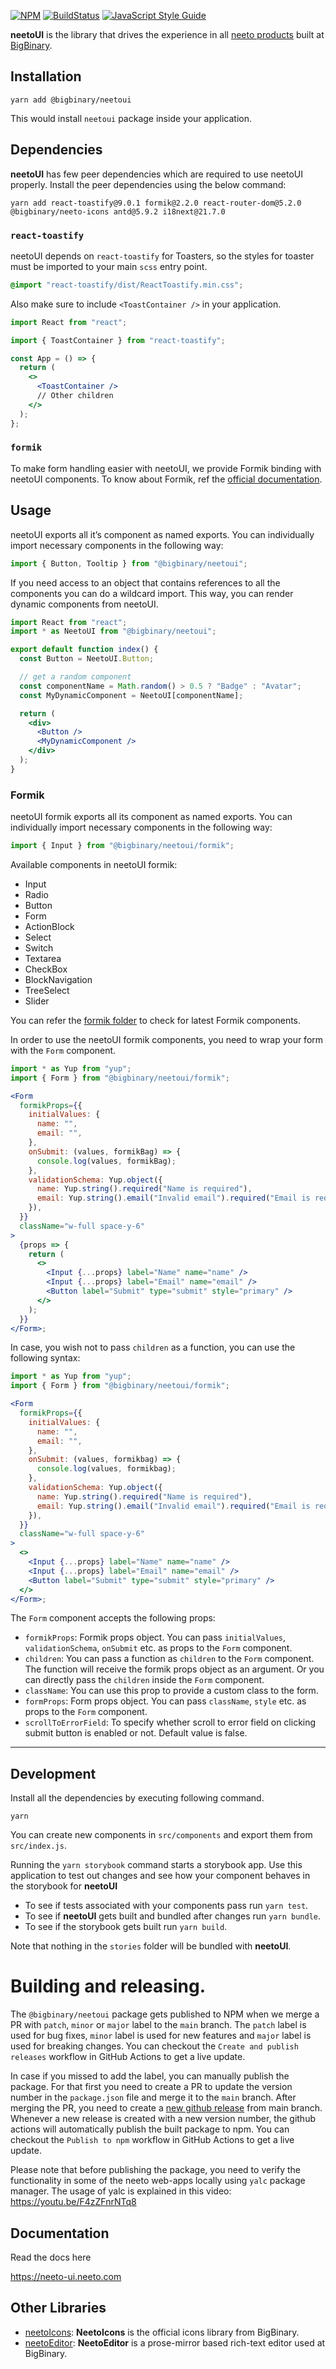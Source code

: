 [![NPM](https://img.shields.io/npm/v/@bigbinary/neetoui.svg)](https://www.npmjs.com/package/@bigbinary/neetoui)
[![BuildStatus](https://neeto-engineering.neetoci.com/badges/neeto-ui/workflows/default.svg)](https://neeto-engineering.neetoci.com/projects/neeto-ui)
[![JavaScript Style Guide](https://img.shields.io/badge/code_style-standard-brightgreen.svg)](https://standardjs.com)

**neetoUI** is the library that drives the experience in all
[neeto products](https://neeto.com/) built at
[BigBinary](https://www.bigbinary.com).

## Installation

```
yarn add @bigbinary/neetoui
```

This would install `neetoui` package inside your application.

## Dependencies

**neetoUI** has few peer dependencies which are required to use neetoUI
properly. Install the peer dependencies using the below command:

```
yarn add react-toastify@9.0.1 formik@2.2.0 react-router-dom@5.2.0 @bigbinary/neeto-icons antd@5.9.2 i18next@21.7.0
```

### `react-toastify`

neetoUI depends on `react-toastify` for Toasters, so the styles for toaster must
be imported to your main `scss` entry point.

```scss
@import "react-toastify/dist/ReactToastify.min.css";
```

Also make sure to include `<ToastContainer />` in your application.

```jsx
import React from "react";

import { ToastContainer } from "react-toastify";

const App = () => {
  return (
    <>
      <ToastContainer />
      // Other children
    </>
  );
};
```

### `formik`

To make form handling easier with neetoUI, we provide Formik binding with
neetoUI components. To know about Formik, ref the
[official documentation](https://formik.org/docs/overview).

## Usage

neetoUI exports all it’s component as named exports. You can individually import
necessary components in the following way:

```jsx
import { Button, Tooltip } from "@bigbinary/neetoui";
```

If you need access to an object that contains references to all the components
you can do a wildcard import. This way, you can render dynamic components from
neetoUI.

```jsx
import React from "react";
import * as NeetoUI from "@bigbinary/neetoui";

export default function index() {
  const Button = NeetoUI.Button;

  // get a random component
  const componentName = Math.random() > 0.5 ? "Badge" : "Avatar";
  const MyDynamicComponent = NeetoUI[componentName];

  return (
    <div>
      <Button />
      <MyDynamicComponent />
    </div>
  );
}
```

### Formik

neetoUI formik exports all its component as named exports. You can individually
import necessary components in the following way:

```jsx
import { Input } from "@bigbinary/neetoui/formik";
```

Available components in neetoUI formik:

- Input
- Radio
- Button
- Form
- ActionBlock
- Select
- Switch
- Textarea
- CheckBox
- BlockNavigation
- TreeSelect
- Slider

You can refer the
[formik folder](https://github.com/bigbinary/neeto-ui/tree/main/src/components/formik)
to check for latest Formik components.

In order to use the neetoUI formik components, you need to wrap your form with
the `Form` component.

```jsx
import * as Yup from "yup";
import { Form } from "@bigbinary/neetoui/formik";

<Form
  formikProps={{
    initialValues: {
      name: "",
      email: "",
    },
    onSubmit: (values, formikBag) => {
      console.log(values, formikBag);
    },
    validationSchema: Yup.object({
      name: Yup.string().required("Name is required"),
      email: Yup.string().email("Invalid email").required("Email is required"),
    }),
  }}
  className="w-full space-y-6"
>
  {props => {
    return (
      <>
        <Input {...props} label="Name" name="name" />
        <Input {...props} label="Email" name="email" />
        <Button label="Submit" type="submit" style="primary" />
      </>
    );
  }}
</Form>;
```

In case, you wish not to pass `children` as a function, you can use the
following syntax:

```jsx
import * as Yup from "yup";
import { Form } from "@bigbinary/neetoui/formik";

<Form
  formikProps={{
    initialValues: {
      name: "",
      email: "",
    },
    onSubmit: (values, formikbag) => {
      console.log(values, formikbag);
    },
    validationSchema: Yup.object({
      name: Yup.string().required("Name is required"),
      email: Yup.string().email("Invalid email").required("Email is required"),
    }),
  }}
  className="w-full space-y-6"
>
  <>
    <Input {...props} label="Name" name="name" />
    <Input {...props} label="Email" name="email" />
    <Button label="Submit" type="submit" style="primary" />
  </>
</Form>;
```

The `Form` component accepts the following props:

- `formikProps`: Formik props object. You can pass `initialValues`,
  `validationSchema`, `onSubmit` etc. as props to the `Form` component.
- `children`: You can pass a function as `children` to the `Form` component. The
  function will receive the formik props object as an argument. Or you can
  directly pass the `children` inside the `Form` component.
- `className`: You can use this prop to provide a custom class to the form.
- `formProps`: Form props object. You can pass `className`, `style` etc. as
  props to the `Form` component.
- `scrollToErrorField`: To specify whether scroll to error field on clicking
  submit button is enabled or not. Default value is false.

---

## Development

Install all the dependencies by executing following command.

```
yarn
```

You can create new components in `src/components` and export them from
`src/index.js`.

Running the `yarn storybook` command starts a storybook app. Use this
application to test out changes and see how your component behaves in the
storybook for **neetoUI**

- To see if tests associated with your components pass run `yarn test`.
- To see if **neetoUI** gets built and bundled after changes run `yarn bundle`.
- To see if the storybook gets built run `yarn build`.

Note that nothing in the `stories` folder will be bundled with **neetoUI**.

# Building and releasing.

The `@bigbinary/neetoui` package gets published to NPM when we merge a PR with
`patch`, `minor` or `major` label to the `main` branch. The `patch` label is
used for bug fixes, `minor` label is used for new features and `major` label is
used for breaking changes. You can checkout the `Create and publish releases`
workflow in GitHub Actions to get a live update.

In case if you missed to add the label, you can manually publish the package.
For that first you need to create a PR to update the version number in the
`package.json` file and merge it to the `main` branch. After merging the PR, you
need to create a
[new github release](https://github.com/bigbinary/neeto-ui/releases/new) from
main branch. Whenever a new release is created with a new version number, the
github actions will automatically publish the built package to npm. You can
checkout the `Publish to npm` workflow in GitHub Actions to get a live update.

Please note that before publishing the package, you need to verify the
functionality in some of the neeto web-apps locally using `yalc` package
manager. The usage of yalc is explained in this video:
https://youtu.be/F4zZFnrNTq8

## Documentation

Read the docs here

https://neeto-ui.neeto.com

## Other Libraries

- [neetoIcons](https://github.com/bigbinary/neeto-icons): **NeetoIcons** is the
  official icons library from BigBinary.
- [neetoEditor](https://github.com/bigbinary/neeto-editor-tiptap):
  **NeetoEditor** is a prose-mirror based rich-text editor used at BigBinary.

